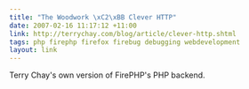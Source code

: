 ```yaml
---
title: "The Woodwork \xC2\xBB Clever HTTP"
date: 2007-02-16 11:17:12 +11:00
link: http://terrychay.com/blog/article/clever-http.shtml
tags: php firephp firefox firebug debugging webdevelopment
layout: link
---
```

Terry Chay's own version of FirePHP's PHP backend.
